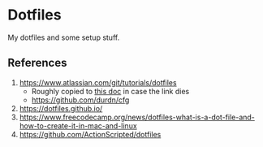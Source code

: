 # Dotfiles

My dotfiles and some setup stuff.

## References

1. https://www.atlassian.com/git/tutorials/dotfiles
    * Roughly copied to [this doc](./docs/HowToStoreDotfiles.html) in case the link dies
    * https://github.com/durdn/cfg
1. https://dotfiles.github.io/
2. https://www.freecodecamp.org/news/dotfiles-what-is-a-dot-file-and-how-to-create-it-in-mac-and-linux
3. https://github.com/ActionScripted/dotfiles
